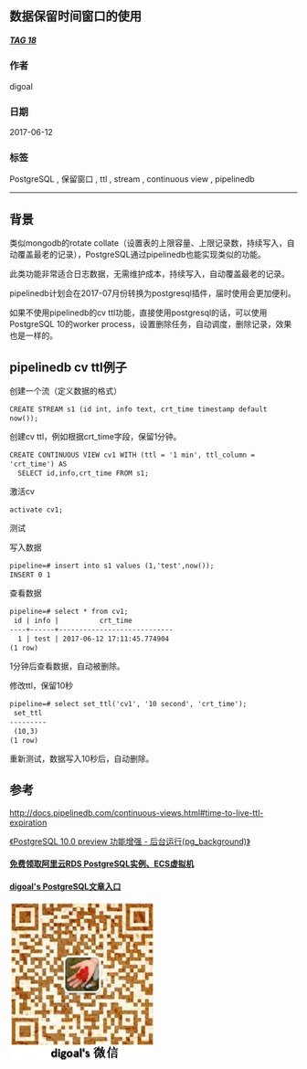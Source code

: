 ## 数据保留时间窗口的使用  
##### [TAG 18](../class/18.md)
      
### 作者      
digoal      
      
### 日期      
2017-06-12      
      
### 标签      
PostgreSQL , 保留窗口 , ttl , stream , continuous view , pipelinedb  
      
----      
      
## 背景      
类似mongodb的rotate collate（设置表的上限容量、上限记录数，持续写入，自动覆盖最老的记录），PostgreSQL通过pipelinedb也能实现类似的功能。  
  
此类功能非常适合日志数据，无需维护成本，持续写入，自动覆盖最老的记录。  
  
pipelinedb计划会在2017-07月份转换为postgresql插件，届时使用会更加便利。  
  
如果不使用pipelinedb的cv ttl功能，直接使用postgresql的话，可以使用PostgreSQL 10的worker process，设置删除任务，自动调度，删除记录，效果也是一样的。  
  
## pipelinedb cv ttl例子  
创建一个流（定义数据的格式）  
  
```  
CREATE STREAM s1 (id int, info text, crt_time timestamp default now());  
```  
  
创建cv ttl，例如根据crt_time字段，保留1分钟。  
  
```  
CREATE CONTINUOUS VIEW cv1 WITH (ttl = '1 min', ttl_column = 'crt_time') AS  
  SELECT id,info,crt_time FROM s1;  
```  
  
激活cv  
  
```  
activate cv1;  
```  
  
测试  
  
写入数据  
  
```  
pipeline=# insert into s1 values (1,'test',now());  
INSERT 0 1  
```  
  
查看数据  
  
```  
pipeline=# select * from cv1;  
 id | info |          crt_time            
----+------+----------------------------  
  1 | test | 2017-06-12 17:11:45.774904  
(1 row)  
```  
  
1分钟后查看数据，自动被删除。  
  
修改ttl，保留10秒  
  
```  
pipeline=# select set_ttl('cv1', '10 second', 'crt_time');  
 set_ttl   
---------  
 (10,3)  
(1 row)  
```  
  
重新测试，数据写入10秒后，自动删除。  
  
## 参考
http://docs.pipelinedb.com/continuous-views.html#time-to-live-ttl-expiration  
  
[《PostgreSQL 10.0 preview 功能增强 - 后台运行(pg_background)》](../201703/20170316_01.md)   
  
  
  
  
  
  
  
  
  
  
  
  
  
  
#### [免费领取阿里云RDS PostgreSQL实例、ECS虚拟机](https://free.aliyun.com/ "57258f76c37864c6e6d23383d05714ea")
  
  
#### [digoal's PostgreSQL文章入口](https://github.com/digoal/blog/blob/master/README.md "22709685feb7cab07d30f30387f0a9ae")
  
  
![digoal's weixin](../pic/digoal_weixin.jpg "f7ad92eeba24523fd47a6e1a0e691b59")
  
  
  
  
  
  
  
